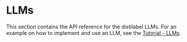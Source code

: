 # LLMs 

This section contains the API reference for the distilabel LLMs. For an example on how to implement and use an LLM, see the [Tutorial - LLMs](../../sections/learn/llms/index.md).
